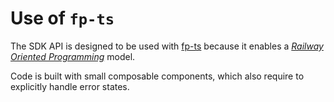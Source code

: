 # Use of `fp-ts`

The SDK API is designed to be used with [fp-ts](https://github.com/gcanti/fp-ts)
because it enables a
[_Railway Oriented Programming_](https://fsharpforfunandprofit.com/rop/) model.

Code is built with small composable components, which also require to explicitly
handle error states.
